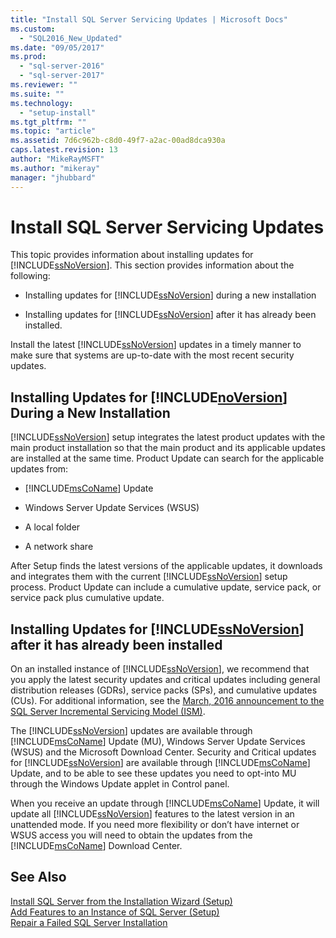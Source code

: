 ```yaml
---
title: "Install SQL Server Servicing Updates | Microsoft Docs"
ms.custom: 
  - "SQL2016_New_Updated"
ms.date: "09/05/2017"
ms.prod: 
  - "sql-server-2016"
  - "sql-server-2017"
ms.reviewer: ""
ms.suite: ""
ms.technology: 
  - "setup-install"
ms.tgt_pltfrm: ""
ms.topic: "article"
ms.assetid: 7d6c962b-c8d0-49f7-a2ac-00ad8dca930a
caps.latest.revision: 13
author: "MikeRayMSFT"
ms.author: "mikeray"
manager: "jhubbard"
---
```

# Install SQL Server Servicing Updates
  This topic provides information about installing updates for [!INCLUDE[ssNoVersion](../../includes/ssNoVersion-md.md)]. This section provides information about the following:  
  
-   Installing updates for [!INCLUDE[ssNoVersion](../../includes/ssNoVersion-md.md)] during a new installation  
  
-   Installing updates for [!INCLUDE[ssNoVersion](../../includes/ssNoVersion-md.md)] after it has already been installed.  
  
 Install the latest [!INCLUDE[ssNoVersion](../../includes/ssnoversion-md.md)] updates in a timely manner to make sure that systems are up-to-date with the most recent security updates.  
  
## Installing Updates for [!INCLUDE[noVersion](../../includes/ssNoVersion-md.md)] During a New Installation  
 [!INCLUDE[ssNoVersion](../../includes/ssnoversion-md.md)] setup integrates the latest product updates with the main product installation so that the main product and its applicable updates are installed at the same time. Product Update can search for the applicable updates from:  
  
-   [!INCLUDE[msCoName](../../includes/msconame-md.md)] Update  
  
-   Windows Server Update Services (WSUS)  
  
-   A local folder  
  
-   A network share  
  
 After Setup finds the latest versions of the applicable updates, it downloads and integrates them with the current [!INCLUDE[ssNoVersion](../../includes/ssnoversion-md.md)] setup process. Product Update can include a cumulative update, service pack, or service pack plus cumulative update.  
  
## Installing Updates for [!INCLUDE[ssNoVersion](../../includes/ssNoVersion-md.md)] after it has already been installed  
 On an installed instance of [!INCLUDE[ssNoVersion](../../includes/ssNoVersion-md.md)], we recommend that you apply the latest security updates and critical updates including general distribution releases (GDRs), service packs (SPs), and cumulative updates (CUs). For additional information, see the [March, 2016 announcement to the SQL Server Incremental Servicing Model (ISM)](http://blogs.msdn.microsoft.com/sqlreleaseservices/announcing-updates-to-the-sql-server-incremental-servicing-model-ism/). 
  
 The [!INCLUDE[ssNoVersion](../../includes/ssnoversion-md.md)] updates are available through [!INCLUDE[msCoName](../../includes/msconame-md.md)] Update (MU), Windows Server Update Services (WSUS) and the Microsoft Download Center. Security and Critical updates for [!INCLUDE[ssNoVersion](../../includes/ssnoversion-md.md)] are available through [!INCLUDE[msCoName](../../includes/msconame-md.md)] Update, and to be able to see these updates you need to opt-into MU through the Windows Update applet in Control panel.  
  
 When you receive an update through [!INCLUDE[msCoName](../../includes/msconame-md.md)] Update, it will update all [!INCLUDE[ssNoVersion](../../includes/ssnoversion-md.md)] features to the latest version in an unattended mode. If you need more flexibility or don’t have internet or WSUS access you will need to obtain the updates from the [!INCLUDE[msCoName](../../includes/msconame-md.md)] Download Center.  
  
## See Also  
 [Install SQL Server from the Installation Wizard &#40;Setup&#41;](../../database-engine/install-windows/install-sql-server-from-the-installation-wizard-setup.md)   
 [Add Features to an Instance of SQL Server &#40;Setup&#41;](../../database-engine/install-windows/add-features-to-an-instance-of-sql-server-2016-setup.md)   
 [Repair a Failed SQL Server Installation](../../database-engine/install-windows/repair-a-failed-sql-server-installation.md)  
  
  
